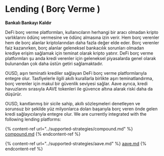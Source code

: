 # Lending ( Borç Verme )

**Bankalı Bankayı Kaldır**

DeFi borç verme platformları, kullanıcıların herhangi bir aracı olmadan kripto varlıklarını ödünç vermesine ve ödünç almasına izin verir. Hem borç verenler hem de borç alanlar kriptolarından daha fazla değer elde eder. Borç verenler faiz kazanırken, borç alanlar geleneksel bankacılık sorunları olmadan krediye erişim sağlamak için teminat olarak kripto yatırır. DeFi borç verme platformları şu anda kredi verenler için geleneksel piyasalarda genel olarak bulunandan çok daha üstün getiri sağlamaktadır.

OUSD, aşırı teminatlı krediler sağlayan DeFi borç verme platformlarıyla entegre olur. Tasfiyelerle ilgili akıllı kurallarla birlikte aşırı teminatlandırma, borç verenler için makul bir güvenlik seviyesi sağlar. Aave ayrıca, kredi havuzlarını sırasıyla AAVE tokenleri ile güvence altına alarak riski daha da düşürür.

OUSD, kanıtlanmış bir sicile sahip, akıllı sözleşmeleri denetleyen ve sorunsuz bir şekilde yüz milyonlarca doları başarıyla borç veren önde gelen kredi sağlayıcılarıyla entegre olur. We are currently integrated with the following lending platforms:

{% content-ref url="../supported-strategies/compound.md" %}
[compound.md](../supported-strategies/compound.md)
{% endcontent-ref %}

{% content-ref url="../supported-strategies/aave.md" %}
[aave.md](../supported-strategies/aave.md)
{% endcontent-ref %}









